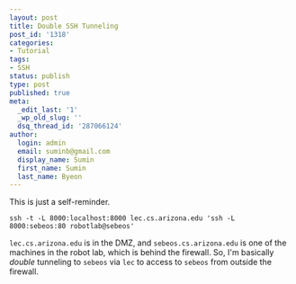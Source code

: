 ```yaml
---
layout: post
title: Double SSH Tunneling
post_id: '1318'
categories:
- Tutorial
tags:
- SSH
status: publish
type: post
published: true
meta:
  _edit_last: '1'
  _wp_old_slug: ''
  dsq_thread_id: '287066124'
author:
  login: admin
  email: suminb@gmail.com
  display_name: Sumin
  first_name: Sumin
  last_name: Byeon
---
```

This is just a self-reminder.

    ssh -t -L 8000:localhost:8000 lec.cs.arizona.edu 'ssh -L 8000:sebeos:80 robotlab@sebeos'

`lec.cs.arizona.edu` is in the DMZ, and `sebeos.cs.arizona.edu` is one of the machines in the robot lab, which is behind the firewall. So, I'm basically *double* tunneling to `sebeos` via `lec` to access to `sebeos` from outside the firewall.
